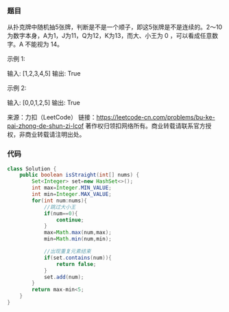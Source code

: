 ### 题目

从扑克牌中随机抽5张牌，判断是不是一个顺子，即这5张牌是不是连续的。2～10为数字本身，A为1，J为11，Q为12，K为13，而大、小王为 0 ，可以看成任意数字。A 不能视为 14。

 

示例 1:

输入: [1,2,3,4,5]
输出: True


示例 2:

输入: [0,0,1,2,5]
输出: True

来源：力扣（LeetCode）
链接：https://leetcode-cn.com/problems/bu-ke-pai-zhong-de-shun-zi-lcof
著作权归领扣网络所有。商业转载请联系官方授权，非商业转载请注明出处。

### 



### 代码

```java
class Solution {
    public boolean isStraight(int[] nums) {
        Set<Integer> set=new HashSet<>();
        int max=Integer.MIN_VALUE;
        int min=Integer.MAX_VALUE;
        for(int num:nums){
            //跳过大小王
            if(num==0){
                continue;
            }
            max=Math.max(num,max);
            min=Math.min(num,min);

            //出现重复元素结束
            if(set.contains(num)){
                return false;
            }
            set.add(num);
        }
        return max-min<5;
    }
}
```

